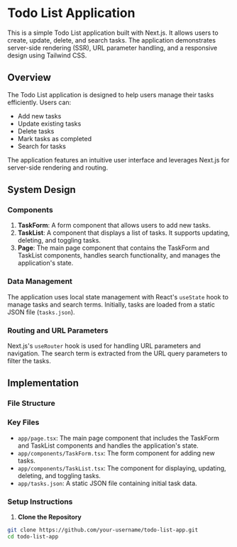 # Todo List Application

This is a simple Todo List application built with Next.js. It allows users to create, update, delete, and search tasks. The application demonstrates server-side rendering (SSR), URL parameter handling, and a responsive design using Tailwind CSS.

## Overview

The Todo List application is designed to help users manage their tasks efficiently. Users can:
- Add new tasks
- Update existing tasks
- Delete tasks
- Mark tasks as completed
- Search for tasks

The application features an intuitive user interface and leverages Next.js for server-side rendering and routing.

## System Design

### Components

1. **TaskForm**: A form component that allows users to add new tasks.
2. **TaskList**: A component that displays a list of tasks. It supports updating, deleting, and toggling tasks.
3. **Page**: The main page component that contains the TaskForm and TaskList components, handles search functionality, and manages the application's state.

### Data Management

The application uses local state management with React's `useState` hook to manage tasks and search terms. Initially, tasks are loaded from a static JSON file (`tasks.json`).

### Routing and URL Parameters

Next.js's `useRouter` hook is used for handling URL parameters and navigation. The search term is extracted from the URL query parameters to filter the tasks.

## Implementation

### File Structure


### Key Files

- `app/page.tsx`: The main page component that includes the TaskForm and TaskList components and handles the application's state.
- `app/components/TaskForm.tsx`: The form component for adding new tasks.
- `app/components/TaskList.tsx`: The component for displaying, updating, deleting, and toggling tasks.
- `app/tasks.json`: A static JSON file containing initial task data.

### Setup Instructions

1. **Clone the Repository**

```bash
git clone https://github.com/your-username/todo-list-app.git
cd todo-list-app
